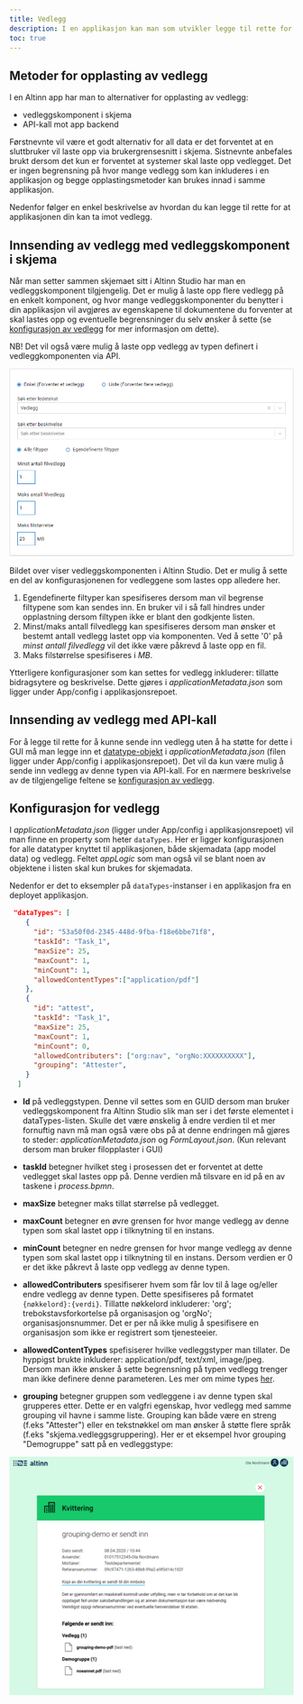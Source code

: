 ```yaml
---
title: Vedlegg
description: I en applikasjon kan man som utvikler legge til rette for opplasting av filvedlegg både via GUI og API.
toc: true
---
```


## Metoder for opplasting av vedlegg

I en Altinn app har man to alternativer for opplasting av vedlegg:

- vedleggskomponent i skjema
- API-kall mot app backend

Førstnevnte vil være et godt alternativ for all data er det forventet at en sluttbruker vil laste opp via brukergrensesnitt i skjema.
Sistnevnte anbefales brukt dersom det kun er forventet at systemer skal laste opp vedlegget.
Det er ingen begrensning på hvor mange vedlegg som kan inkluderes i en applikasjon
og begge opplastingsmetoder kan brukes innad i samme applikasjon.

Nedenfor følger en enkel beskrivelse av hvordan du kan legge til rette for at applikasjonen din kan ta imot vedlegg.

## Innsending av vedlegg med vedleggskomponent i skjema

Når man setter sammen skjemaet sitt i Altinn Studio har man en vedleggskomponent tilgjengelig.
Det er mulig å laste opp flere vedlegg på en enkelt komponent, og hvor mange vedleggskomponenter
du benytter i din applikasjon vil avgjøres av egenskapene til dokumentene du forventer at skal lastes opp
og eventuelle begrensninger du selv ønsker å sette
(se [konfigurasjon av vedlegg](#innsending-av-vedlegg-med-api-kall) for mer informasjon om dette).

NB! Det vil også være mulig å laste opp vedlegg av typen definert i vedleggkomponenten via API.

![Vedleggskomponenten](vedleggskom.PNG "Vedleggskomponenten")

Bildet over viser vedleggskomponenten i Altinn Studio.
Det er mulig å sette en del av konfigurasjonenen for vedleggene som lastes opp alledere her.

1. Egendefinerte filtyper kan spesifiseres dersom man vil begrense filtypene som kan sendes inn.
En bruker vil i så fall hindres under opplastning dersom filtypen ikke er blant den godkjente listen.
2. Minst/maks antall filvedlegg kan spesifiseres dersom man ønsker et bestemt antall vedlegg lastet opp via komponenten.
Ved å sette '0' på _minst antall filvedlegg_ vil det ikke være påkrevd å laste opp en fil.
3. Maks filstørrelse spesifiseres i _MB_.

Ytterligere konfigurasjoner som kan settes for vedlegg inkluderer: tillatte bidragsytere og beskrivelse.
Dette gjøres i _applicationMetadata.json_ som ligger under App/config i applikasjonsrepoet.

## Innsending av vedlegg med API-kall

For å legge til rette for å kunne sende inn vedlegg uten å ha støtte for dette i GUI
må man legge inn et [datatype-objekt](https://docs.altinn.studio/teknologi/altinnstudio/architecture/components/application/solution/altinn-platform/storage/#datatype)
i _applicationMetadata.json_ (filen ligger under App/config i applikasjonsrepoet).
Det vil da kun være mulig å sende inn vedlegg av denne typen via API-kall.
For en nærmere beskrivelse av de tilgjengelige feltene se
[konfigurasjon av vedlegg](#innsending-av-vedlegg-med-api-kall).

## Konfigurasjon for vedlegg

I _applicationMetadata.json_ (ligger under App/config i applikasjonsrepoet) vil man finne en property som heter `dataTypes`.
Her er ligger konfigurasjonen for alle datatyper knyttet til applikasjonen,
både skjemadata (app model data) og vedlegg. Feltet _appLogic_ som man også vil se blant noen av objektene
i listen skal kun brukes for skjemadata.

Nedenfor er det to eksempler på  `dataTypes`-instanser i en applikasjon fra en deployet applikasjon.

```json
 "dataTypes": [
    {
      "id": "53a50f0d-2345-448d-9fba-f18e6bbe71f8",
      "taskId": "Task_1",
      "maxSize": 25,
      "maxCount": 1,
      "minCount": 1,
      "allowedContentTypes":["application/pdf"]
    },
    {
      "id": "attest",
      "taskId": "Task_1",
      "maxSize": 25,
      "maxCount": 1,
      "minCount": 0,
      "allowedContributers": ["org:nav", "orgNo:XXXXXXXXXX"],
      "grouping": "Attester",
    }
  ]
```

- **Id** på vedleggstypen.
Denne vil settes som en GUID dersom man bruker vedleggskomponent fra Altinn Studio slik man ser i det første elementet i dataTypes-listen.
Skulle det være ønskelig å endre verdien til et mer fornuftig navn må man også være obs på at denne endringen
må gjøres to steder: _applicationMetadata.json_ og _FormLayout.json_. (Kun relevant dersom man bruker filopplaster i GUI)

- **taskId** betegner hvilket steg i prosessen det er forventet at dette vedlegget skal lastes opp på.
Denne verdien må tilsvare en id på en av taskene i _process.bpmn_.

- **maxSize** betegner maks tillat størrelse på vedlegget.

- **maxCount** betegner en øvre grensen for hvor mange vedlegg av denne typen som skal lastet opp i tilknytning til en instans.

- **minCount** betegner en nedre grensen for hvor mange vedlegg av denne typen som skal lastet opp i tilknytning til en instans.
               Dersom verdien er 0 er det ikke påkrevt å laste opp vedlegg av denne typen.

- **allowedContributers** spesifiserer hvem som får lov til å lage og/eller endre vedlegg av denne typen.
Dette spesifiseres på formatet `{nøkkelord}:{verdi}`.
Tillatte nøkkelord inkluderer: 'org'; trebokstavsforkortelse på organisasjon og 'orgNo'; organisasjonsnummer.
Det er per nå ikke mulig å spesifisere en organisasjon som ikke er registrert som tjenesteeier.

- **allowedContentTypes** spefisiserer hvilke vedleggstyper man tillater.
De hyppigst brukte inkluderer: application/pdf, text/xml, image/jpeg. Dersom man ikke ønsker å sette begrensning på typen vedlegg trenger man ikke definere denne parameteren.
Les mer om mime types [her](https://developer.mozilla.org/en-US/docs/Web/HTTP/Basics_of_HTTP/MIME_types/Common_types).

- **grouping** betegner gruppen som vedleggene i av denne typen skal grupperes etter.
Dette er en valgfri egenskap, hvor vedlegg med samme grouping vil havne i samme liste. Grouping kan både være en streng (f.eks "Attester") eller en tekstnøkkel om man ønsker å støtte flere språk (f.eks "skjema.vedleggsgruppering). Her er et eksempel hvor grouping "Demogruppe" satt på en vedleggstype:

![Skjermdump av grupperingseksempel](attachment-grouping-demo.PNG "Grupperingseksempel")